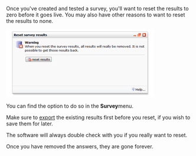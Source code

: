 Once you've created and tested a survey, you'll want to reset the
results to zero before it goes live. You may also have other reasons to
want to reset the results to none.

![](../images/resetsurveyresults.png)

You can find the option to do so in the **Survey**menu.

Make sure to [export](#) the existing results first before you reset, if
you wish to save them for later.

The software will always double check with you if you really want to
reset.

Once you have removed the answers, they are gone forever.

